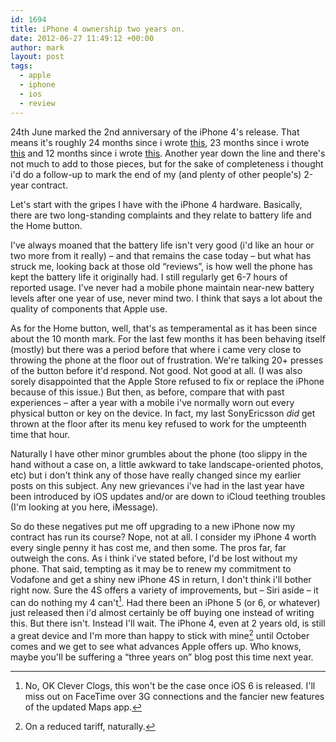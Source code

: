 ```yaml
---
id: 1694
title: iPhone 4 ownership two years on.
date: 2012-06-27 11:49:12 +00:00
author: mark
layout: post
tags:
  - apple
  - iphone
  - ios
  - review
---
```

24th June marked the 2nd anniversary of the iPhone 4's release. That means it's roughly 24 months since i wrote [this](http://www.sallonoroff.co.uk/blog/2010/07/my-first-iphone/), 23 months since i wrote [this](http://www.sallonoroff.co.uk/blog/2010/08/iphone-4-ownership-one-month-on/) and 12 months since i wrote [this](http://www.sallonoroff.co.uk/blog/2011/07/iphone-4-ownership-one-year-on/). Another year down the line and there's not much to add to those pieces, but for the sake of completeness i thought i'd do a follow-up to mark the end of my (and plenty of other people's) 2-year contract.

Let's start with the gripes I have with the iPhone 4 hardware. Basically, there are two long-standing complaints and they relate to battery life and the Home button.

I've always moaned that the battery life isn't very good (i'd like an hour or two more from it really) &#8211; and that remains the case today &#8211; but what has struck me, looking back at those old &#8220;reviews&#8221;, is how well the phone has kept the battery life it originally had. I still regularly get 6-7 hours of reported usage. I've never had a mobile phone maintain near-new battery levels after one year of use, never mind two. I think that says a lot about the quality of components that Apple use.

As for the Home button, well, that's as temperamental as it has been since about the 10 month mark. For the last few months it has been behaving itself (mostly) but there was a period before that where i came very close to throwing the phone at the floor out of frustration. We're talking 20+ presses of the button before it'd respond. Not good. Not good at all. (I was also sorely disappointed that the Apple Store refused to fix or replace the iPhone because of this issue.) But then, as before, compare that with past experiences &#8211; after a year with a mobile i've normally worn out every physical button or key on the device. In fact, my last SonyEricsson _did_ get thrown at the floor after its menu key refused to work for the umpteenth time that hour.

Naturally I have other minor grumbles about the phone (too slippy in the hand without a case on, a little awkward to take landscape-oriented photos, etc) but i don't think any of those have really changed since my earlier posts on this subject. Any new grievances i've had in the last year have been introduced by iOS updates and/or are down to iCloud teething troubles (I'm looking at you here, iMessage).

So do these negatives put me off upgrading to a new iPhone now my contract has run its course? Nope, not at all. I consider my iPhone 4 worth every single penny it has cost me, and then some. The pros far, far outweigh the cons. As i think i've stated before, I'd be lost without my phone. That said, tempting as it may be to renew my commitment to Vodafone and get a shiny new iPhone 4S in return, I don't think i'll bother right now. Sure the 4S offers a variety of improvements, but &#8211; Siri aside &#8211; it can do nothing my 4 can't[^fn-yet]. Had there been an iPhone 5 (or 6, or whatever) just released then i'd almost certainly be off buying one instead of writing this. But there isn't. Instead I'll wait. The iPhone 4, even at 2 years old, is still a great device and I'm more than happy to stick with mine[^fn-cheapskate] until October comes and we get to see what advances Apple offers up. Who knows, maybe you'll be suffering a &#8220;three years on&#8221; blog post this time next year.

[^fn-yet]: No, OK Clever Clogs, this won't be the case once iOS 6 is released. I'll miss out on FaceTime over 3G connections and the fancier new features of the updated Maps app.

[^fn-cheapskate]: On a reduced tariff, naturally.
